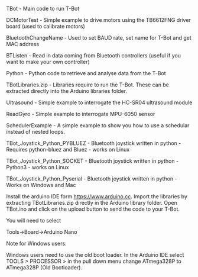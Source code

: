 TBot - Main code to run T-Bot

DCMotorTest - Simple example to drive motors using the TB6612FNG driver board (used to calibrate motors)

BluetoothChangeName - Used to set BAUD rate, set name for T-Bot and get MAC address

BTListen - Read in data coming from Bluetooth controllers (useful if you want to make your own controller)

Python - Python code to retrieve and analyse data from the T-Bot

TBotLibraries.zip - Libraries require to run the T-Bot. These can be extracted directly into the Arduino libraries folder.

Ultrasound - Simple example to interrogate the HC-SR04 ultrasound module

ReadGyro - Simple example to interrogate MPU-6050 sensor

SchedulerExample - A simple example to show you how to use a schedular instead of nested loops.



TBot_Joystick_Python_PYBLUEZ - Bluetooth joystick written in python - Requires python-bluez and Bluez - works on Linux

TBot_Joystick_Python_SOCKET - Bluetooth joystick written in python - Python3 - works on Linux

TBot_Joystick_Python_Pyserial - Bluetooth joystick written in python - Works on Windows and Mac



Install the arduino IDE form https://www.arduino.cc. Import the libraries by extracting TBotLibraries.zip directly in the Arduino library folder. Open TBot.ino and click on the upload button to send the code to your T-Bot.

You will need to select
 
Tools->Board->Arduino Nano

Note for Windows users:

Windows users need to use the old boot loader. In the Arduino IDE select TOOLS > PROCESSOR > in the pull down menu change ATmega328P to ATmega328P (Old Bootloader).

